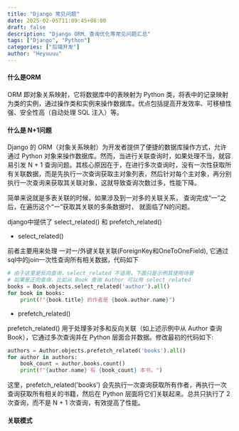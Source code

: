 ```yaml
---
title: "Django 常见问题"
date: 2025-02-05T11:09:45+08:00
draft: false
description: "Django ORM、查询优化等常见问题汇总"
tags: ["Django", "Python"]
categories: ["后端开发"]
author: "Heyuuuu"
---
```



#### 什么是ORM

ORM 即对象关系映射，它将数据库中的表映射为 Python 类，将表中的记录映射为类的实例，通过操作类和实例来操作数据库。优点包括提高开发效率、可移植性强、安全性高（自动处理 SQL 注入）等。

#### 什么是 N+1问题

Django 的 ORM（对象关系映射）为开发者提供了便捷的数据库操作方式，允许通过 Python 对象来操作数据库。然而，当进行关联查询时，如果处理不当，就容易引发 N + 1 查询问题。其核心原因在于，在进行多次查询时，没有一次性获取所有关联数据，而是先执行一次查询获取主对象列表，然后针对每个主对象，再分别执行一次查询来获取其关联对象，这就导致查询次数过多，性能下降。

简单来说就是多表关联的时候，如果涉及到一对多的关联关系， 查询完成“一”之后，在遍历这个“一”获取其关联的多条数据时， 就面临了N的问题。

django中提供了 select_related() 和 prefetch_related()

- select_related()


前者主要用来处理 一对一/外键关联关联(ForeignKey和OneToOneField), 它通过sql中的join一次性查询所有相关数据，代码如下
```py
# 由于这里是反向查询，select_related 不适用，下面只是示例其使用场景
# 如果是正向查询，比如从 Book 查询 Author 可以用 select_related
books = Book.objects.select_related('author').all()
for book in books:
    print(f"{book.title} 的作者是 {book.author.name}")
```

- prefetch_related()

prefetch_related() 用于处理多对多和反向关联（如上述示例中从 Author 查询 Book），它通过多次查询并在 Python 层面合并数据。修改最初的代码如下:

```py
authors = Author.objects.prefetch_related('books').all()
for author in authors:
    book_count = author.books.count()
    print(f"{author.name} 有 {book_count} 本书。")

```
这里，prefetch_related('books') 会先执行一次查询获取所有作者，再执行一次查询获取所有相关的书籍，然后在 Python 层面将它们关联起来。总共只执行了 2 次查询，而不是 N + 1 次查询，有效提高了性能。


#### 关联模式


